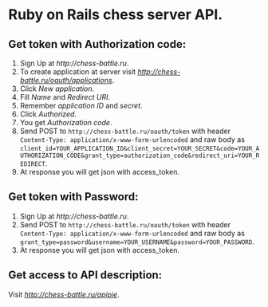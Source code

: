 # Ruby on Rails chess server API.

## Get token with Authorization code:

1. Sign Up at _http://chess-battle.ru_.
2. To create application at server visit _http://chess-battle.ru/oauth/applications_.
3. Click _New application_.
4. Fill _Name_ and _Redirect URI_.
5. Remember _application ID_ and _secret_.
6. Click _Authorized_.
7. You get _Authorization code_.
8. Send POST to `http://chess-battle.ru/oauth/token` with header `Content-Type: application/x-www-form-urlencoded` and raw body as `client_id=YOUR_APPLICATION_ID&client_secret=YOUR_SECRET&code=YOUR_AUTHORIZATION_CODE&grant_type=authorization_code&redirect_uri=YOUR_REDIRECT`.
9. At response you will get json with access_token.

## Get token with Password:

1. Sign Up at _http://chess-battle.ru_.
2. Send POST to `http://chess-battle.ru/oauth/token` with header `Content-Type: application/x-www-form-urlencoded` and raw body as `grant_type=password&username=YOUR_USERNAME&password=YOUR_PASSWORD`.
3. At response you will get json with access_token.

## Get access to API description:

Visit _http://chess-battle.ru/apipie_.

